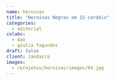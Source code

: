 ```yaml
---
name: heroinas
title: "Heroínas Negras em 15 cordéis"
categories:
  - editorial
colabs:
  - daó
  - giulia fagundes
draft: false
client: Jandaíra
images:
  - /projetos/heroinas/images/04.jpg
---
```

